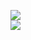 [![](https://img.shields.io/badge/Made%20With-Github%20Spray-lightgrey.svg?style=for-the-badge&logo=github)](https://github.com/Annihil/github-spray#8862)  
[![](https://i.imgur.com/2DrTn0Z.gif)](https://github.com/Annihil/github-spray)